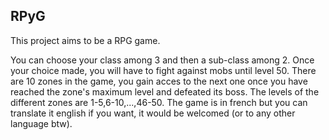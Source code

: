 ## RPyG

<p>This project aims to be a RPG game.</p>
<p>You can choose your class among 3 and then a sub-class among 2.
Once your choice made, you will have to fight against mobs until level 50.
There are 10 zones in the game, you gain acces to the next one once you have reached the zone's maximum level and defeated its boss.
The levels of the different zones are 1-5,6-10,...,46-50.
The game is in french but you can translate it english if you want, it would be welcomed (or to any other language btw).</p>

